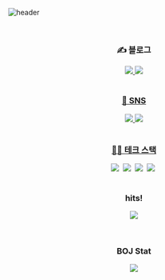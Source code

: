 ![header](https://capsule-render.vercel.app/api?type=waving&color=0:FC9F48,100:FCE48F&height=300&section=header&text=NOGUEN&fontSize=90&fontColor=FFFFFF)

<br>

<h3 align="center">✍️ 블로그</h3>
<div align="center">
<a href="https://noguen.com" target="_blank"><img src="https://img.shields.io/badge/NOGUEN 블로그-000000?style=for-the-badge&logo=tistory&logoColor=FFFFFF"/>
<a href="https://noguen.tistory.com/" target="_blank"><img src="https://img.shields.io/badge/NOGUEN 블로그-000000?style=for-the-badge&logo=tistory&logoColor=FFFFFF"/>

<br>
<br>

<h3 align="center">📱 SNS </h3>
<div align="center">
<a href="https://instagram.com/noguen_noguen" target="_blank"><img src="https://img.shields.io/badge/noguen_noguen-E4405F?style=for-the-badge&logo=instagram&logoColor=FFFFFF"/>
<a href="https://instagram.com/noguen_draw" target="_blank"><img src="https://img.shields.io/badge/noguen_draw-E4405F?style=for-the-badge&logo=instagram&logoColor=FFFFFF"/>

<br>
<br>

<h3 align="center">🧑‍💻 테크 스택</h3>
<div align="center">
<img src="https://img.shields.io/badge/dart-0175C2?style=flat-square&logo=dart&logoColor=white"/></a>&nbsp
<img src="https://img.shields.io/badge/swift-F05138?style=flat-square&logo=swift&logoColor=white"/></a>&nbsp
<img src="https://img.shields.io/badge/flutter-02569B?style=flat-square&logo=flutter&logoColor=white"/></a>&nbsp
<img src="https://img.shields.io/badge/UIkit-2396F3?style=flat-square&logo=UIkit&logoColor=white"/></a>&nbsp

<br>
<br>

<h3 align="center">hits!</h3>
<p align="center">
<a href="https://hits.seeyoufarm.com"><img src="https://hits.seeyoufarm.com/api/count/incr/badge.svg?url=https%3A%2F%2Fgithub.com%2FNOGUEN&count_bg=%23FFCF00&title_bg=%23555555&icon=&icon_color=%23E7E7E7&title=hits&edge_flat=false"/></a>
</p>

<br>

<h3 align="center">BOJ Stat</h3>
<div align="center">
<img align='center' src="http://mazassumnida.wtf/api/v2/generate_badge?boj=nhg1113">
